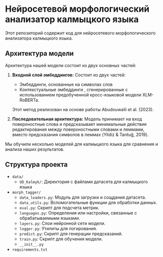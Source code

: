 # Нейросетевой морфологический анализатор калмыцкого языка

Этот репозиторий содержит код для нейросетевого морфологического анализатора калмыцкого языка.

## Архитектура модели

Архитектура нашей модели состоит из двух основных частей:

1.  **Входной слой эмбеддингов:** Состоит из двух частей:
    *   Эмбеддинги, основанные на символах слов
    *   Контекстуальные эмбеддинги , сгенерированные с использованием предобученной кросс-языковой модели XLM-RoBERTa.

    Этот метод реализован на основе работы Abudouwaili et al. (2023).

2.  **Последовательная архитектура:** Модель принимает на вход поверхностные слова и предсказывает минимальные действия редактирования между поверхностными словами и леммами, вместо предсказания символов в леммах (Yildiz & Tantuğ, 2019).

Мы обучили несколько моделей для калмыцкого языка для сравнения и анализа наших результатов.

## Структура проекта

*   `data/`
    *   `UD_Kalmyk/`: Директория с файлами датасета для калмыцкого языка 
*   `morph_tagger/`
    *   `data_loaders.py`: Модуль для загрузки и сощдания датасета.
    *   `data_utils.py`: Вспомогательные функции для обработки данных.
    *   `eval.py`: Скрипт для подсчета метрик.
    *   `languages.py`: Определения или настройки, связанные с обрабатываемыми языками.
    *   `layers.py`: Слои нейронной сети модели.
    *   `logger.py`: Утилиты для логирования.
    *   `predict.py`: Скрипт для генерации предсказаний.
    *   `train.py`: Скрипт для обучения модели.
    *   `__init__.py`
*   `requirements.txt`
